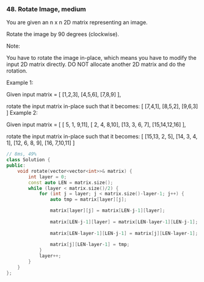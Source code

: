 ### 48. Rotate Image, medium
You are given an n x n 2D matrix representing an image.

Rotate the image by 90 degrees (clockwise).

Note:

You have to rotate the image in-place, which means you have to modify the input 2D matrix directly. DO NOT allocate another 2D matrix and do the rotation.

Example 1:

Given input matrix = 
[
  [1,2,3],
  [4,5,6],
  [7,8,9]
],

rotate the input matrix in-place such that it becomes:
[
  [7,4,1],
  [8,5,2],
  [9,6,3]
]
Example 2:

Given input matrix =
[
  [ 5, 1, 9,11],
  [ 2, 4, 8,10],
  [13, 3, 6, 7],
  [15,14,12,16]
], 

rotate the input matrix in-place such that it becomes:
[
  [15,13, 2, 5],
  [14, 3, 4, 1],
  [12, 6, 8, 9],
  [16, 7,10,11]
]
```c++
// 8ms, 49%
class Solution {
public:
    void rotate(vector<vector<int>>& matrix) {
        int layer = 0;
        const auto LEN = matrix.size();
        while (layer < matrix.size()/2) {
            for (int j = layer; j < matrix.size()-layer-1; j++) {
                auto tmp = matrix[layer][j];

                matrix[layer][j] = matrix[LEN-j-1][layer];
                
                matrix[LEN-j-1][layer] = matrix[LEN-layer-1][LEN-j-1];
                
                matrix[LEN-layer-1][LEN-j-1] = matrix[j][LEN-layer-1];
                
                matrix[j][LEN-layer-1] = tmp;
            }
            layer++;
        }
    }
};
```
